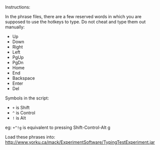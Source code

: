 Instructions:

In the phrase files, there are a few reserved words in which you are supposed to use the hotkeys to type. Do not cheat and type them out manually:

- Up
- Down
- Right
- Left
- PgUp
- PgDn
- Home
- End
- Backspace
- Enter
- Del

Symbols in the script:
- `+` is Shift
- `^` is Control
- `!` is Alt

eg: `+^!g` is equivalent to pressing Shift-Control-Alt g

Load these phrases into: http://www.yorku.ca/mack/ExperimentSoftware/TypingTestExperiment.jar
